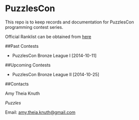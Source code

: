 PuzzlesCon
==========

This repo is to keep records and documentation for PuzzlesCon programming contest series.

Official Ranklist can be obtained from [here](../master/Rank.md)

##Past Contests

+ PuzzlesCon Bronze League I [2014-10-11]

##Upcoming Contests

+ PuzzlesCon Bronze League II [2014-10-25]

##Contacts

Amy Theia Knuth

_Puzzles_

Email: amy.theia.knuth@gmail.com
